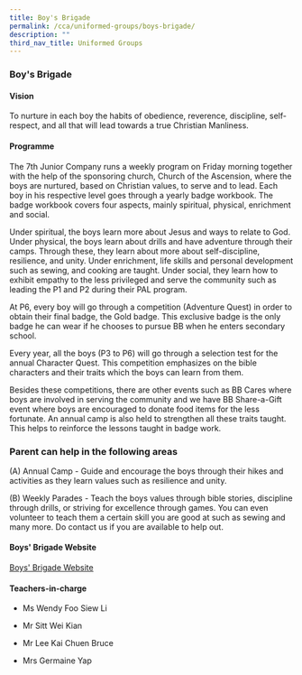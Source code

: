 ```yaml
---
title: Boy's Brigade
permalink: /cca/uniformed-groups/boys-brigade/
description: ""
third_nav_title: Uniformed Groups
---
```

### Boy's Brigade

#### Vision

To nurture in each boy the habits of obedience, reverence, discipline, self-respect, and all that will lead towards a true Christian Manliness.

#### Programme

The 7th Junior Company runs a weekly program on Friday morning together with the help of the sponsoring church, Church of the Ascension, where the boys are nurtured, based on Christian values, to serve and to lead. Each boy in his respective level goes through a yearly badge workbook. The badge workbook covers four aspects, mainly spiritual, physical, enrichment and social.

Under spiritual, the boys learn more about Jesus and ways to relate to God. Under physical, the boys learn about drills and have adventure through their camps. Through these, they learn about more about self-discipline, resilience, and unity. Under enrichment, life skills and personal development such as sewing, and cooking are taught. Under social, they learn how to exhibit empathy to the less privileged and serve the community such as leading the P1 and P2 during their PAL program.

At P6, every boy will go through a competition (Adventure Quest) in order to obtain their final badge, the Gold badge. This exclusive badge is the only badge he can wear if he chooses to pursue BB when he enters secondary school.

Every year, all the boys (P3 to P6) will go through a selection test for the annual Character Quest. This competition emphasizes on the bible characters and their traits which the boys can learn from them.

Besides these competitions, there are other events such as BB Cares where boys are involved in serving the community and we have BB Share-a-Gift event where boys are encouraged to donate food items for the less fortunate. An annual camp is also held to strengthen all these traits taught. This helps to reinforce the lessons taught in badge work.

### Parent can help in the following areas

(A) Annual Camp - Guide and encourage the boys through their hikes and activities as they learn values such as resilience and unity.

(B) Weekly Parades - Teach the boys values through bible stories, discipline through drills, or striving for excellence through games. You can even volunteer to teach them a certain skill you are good at such as sewing and many more. Do contact us if you are available to help out.

#### Boys' Brigade Website

[Boys' Brigade Website](https://sites.google.com/a/saintandrewsjunior.moe.edu.sg/sajs-7j-boys-brigade/home)

#### Teachers-in-charge

*   Ms Wendy Foo Siew Li
*   Mr Sitt Wei Kian 
    
*   Mr Lee Kai Chuen Bruce
*   Mrs Germaine Yap